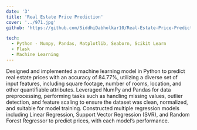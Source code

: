 ```yaml
---
date: '3'
title: 'Real Estate Price Prediction'
cover: '../971.jpg'
github: 'https://github.com/SiddhiDabholkar10/Real-Estate-Price-Prediction.git'

tech:
  - Python - Numpy, Pandas, Matplotlib, Seaborn, Scikit Learn
  - Flask
  - Machine Learning
---
```


Designed and implemented a machine learning model in Python to predict real estate prices with an accuracy of 84.77%, utilizing a diverse set of input features, including square footage, number of rooms, location, and other quantifiable attributes.
Leveraged NumPy and Pandas for data preprocessing, performing tasks such as handling missing values, outlier detection, and feature scaling to ensure the dataset was clean, normalized, and suitable for model training. Constructed multiple regression models including Linear Regression, Support Vector Regression (SVR), and Random Forest Regressor to predict prices, with each model’s performance.
